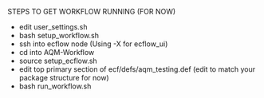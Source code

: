 STEPS TO GET WORKFLOW RUNNING (FOR NOW)
 * edit user_settings.sh
 * bash setup_workflow.sh
 * ssh into ecflow node (Using -X for ecflow_ui) 
 * cd into AQM-Workflow
 * source setup_ecflow.sh
 * edit top primary section of ecf/defs/aqm_testing.def (edit to match your package structure for now)
 * bash run_workflow.sh
